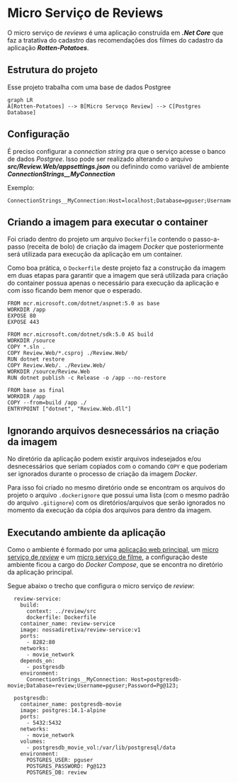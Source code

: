 # Micro Serviço de Reviews

O micro serviço de *reviews* é uma aplicação construída em ***.Net Core*** que faz a tratativa do cadastro das recomendações dos filmes do cadastro da aplicação ***Rotten-Potatoes***.

## Estrutura do projeto

Esse projeto trabalha com uma base de dados Postgree
```mermaid
graph LR
A[Rotten-Potatoes] --> B[Micro Servoço Review] --> C[Postgres Database]
```

## Configuração

É preciso configurar a *connection string* pra que o serviço acesse o banco de dados *Postgree*. Isso pode ser realizado alterando o arquivo ***src/Review.Web/appsettings.json*** ou definindo como variável de ambiente ***ConnectionStrings__MyConnection***

Exemplo:

    ConnectionStrings__MyConnection:Host=localhost;Database=pguser;Username=pguser;Password=Pg@123;

## Criando a imagem para executar o container

Foi criado dentro do projeto um arquivo  `Dockerfile`  contendo o passo-a-passo (receita de bolo) de criação da imagem  _Docker_  que posteriormente será utilizada para execução da aplicação em um container.

Como boa prática, o  `Dockerfile`  deste projeto faz a construção da imagem em duas etapas para garantir que a imagem que será utilizada para criação do container possua apenas o necessário para execução da aplicação e com isso ficando bem menor que o esperado. 

    FROM mcr.microsoft.com/dotnet/aspnet:5.0 as base
    WORKDIR /app
    EXPOSE 80
    EXPOSE 443
    
    FROM mcr.microsoft.com/dotnet/sdk:5.0 AS build
    WORKDIR /source
    COPY *.sln .
    COPY Review.Web/*.csproj ./Review.Web/
    RUN dotnet restore
    COPY Review.Web/. ./Review.Web/
    WORKDIR /source/Review.Web
    RUN dotnet publish -c Release -o /app --no-restore
    
    FROM base as final
    WORKDIR /app
    COPY --from=build /app ./
    ENTRYPOINT ["dotnet", "Review.Web.dll"]

## Ignorando arquivos desnecessários na criação da imagem

No diretório da aplicação podem existir arquivos indesejados e/ou desnecessários que seriam copiados com o comando  `COPY`  e que poderiam ser ignorados durante o processo de criação da imagem  _Docker_.

Para isso foi criado no mesmo diretório onde se encontram os arquivos do projeto o arquivo  `.dockerignore`  que possui uma lista (com o mesmo padrão do arquivo  `.gitignore`) com os diretórios/arquivos que serão ignorados no momento da execução da cópia dos arquivos para dentro da imagem.

## Executando ambiente da aplicação

Como o ambiente é formado por uma [aplicação web principal](https://github.com/nossadiretiva/rotten-potatoes-ms), um [micro serviço de *review*](https://github.com/nossadiretiva/review) e um [micro serviço de filme](https://github.com/nossadiretiva/movie), a configuração deste ambiente ficou a cargo do *Docker Compose*, que se encontra no diretório da aplicação principal.

Segue abaixo o trecho que configura o micro serviço de *review*:

      review-service:
        build:
          context: ../review/src
          dockerfile: Dockerfile
        container_name: review-service
        image: nossadiretiva/review-service:v1
        ports:
          - 8282:80
        networks:
          - movie_network
        depends_on:
          - postgresdb
        environment:
          ConnectionStrings__MyConnection: Host=postgresdb-movie;Database=review;Username=pguser;Password=Pg@123;
    
      postgresdb:
        container_name: postgresdb-movie
        image: postgres:14.1-alpine
        ports: 
          - 5432:5432
        networks:
          - movie_network
        volumes:
          - postgresdb_movie_vol:/var/lib/postgresql/data
        environment:
          POSTGRES_USER: pguser
          POSTGRES_PASSWORD: Pg@123
          POSTGRES_DB: review
